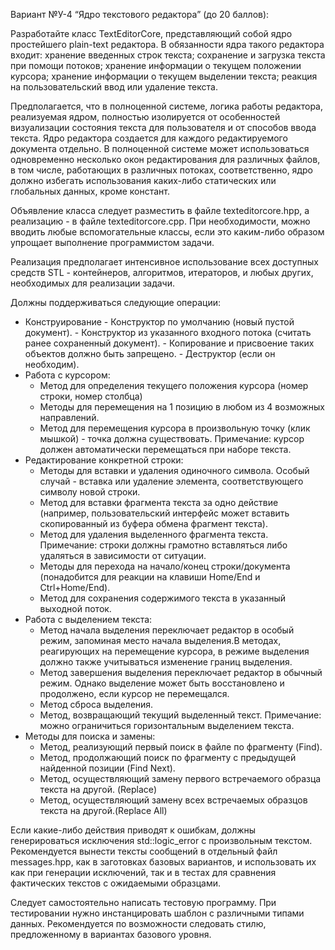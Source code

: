 Вариант №У-4 “Ядро текстового редактора” (до 20 баллов):


Разработайте класс TextEditorCore, представляющий собой ядро простейшего plain-text редактора. В обязанности ядра такого редактора входит:
хранение введенных строк текста;
сохранение и загрузка текста при помощи потоков;
хранение информации о текущем положении курсора;
хранение информации о текущем выделении текста;
реакция на пользовательский ввод или удаление текста.


Предполагается, что в полноценной системе, логика работы редактора, реализуемая ядром,  полностью изолируется от особенностей визуализации состояния текста для пользователя и от способов ввода текста. Ядро редактора создается для каждого редактируемого документа отдельно. В полноценной системе может использоваться одновременно несколько окон редактирования для различных файлов, в том числе, работающих в различных потоках, соответственно, ядро должно избегать использования каких-либо статических или глобальных данных, кроме констант.


Объявление класса следует разместить в файле texteditorcore.hpp, а реализацию - в файле texteditorcore.cpp.  При необходимости, можно вводить любые вспомогательные классы, если это каким-либо образом упрощает выполнение программистом задачи.


Реализация предполагает интенсивное использование всех доступных средств STL - контейнеров, алгоритмов, итераторов, и любых других, необходимых для реализации задачи.


Должны поддерживаться следующие операции:
   *  Конструирование
    - Конструктор по умолчанию (новый пустой документ).
    - Конструктор из указанного входного потока (считать ранее сохраненный документ).
    - Копирование и присвоение таких объектов должно быть запрещено.
    - Деструктор (если он необходим).
  * Работа с курсором:
    - Метод для определения текущего положения курсора (номер строки, номер столбца)
    - Методы для перемещения на 1 позицию в любом из 4 возможных направлений.
    - Метод для перемещения курсора в произвольную точку (клик мышкой) - точка должна существовать.
    Примечание: курсор должен автоматически перемещаться при наборе текста.
  * Редактирование конкретной строки:
    - Методы для вставки и удаления одиночного символа. Особый случай - вставка или удаление элемента, соответствующего символу новой строки.
    - Метод для вставки фрагмента текста за одно действие (например, пользовательский интерфейс может вставить скопированный из буфера обмена фрагмент текста).
    - Метод для удаления выделенного фрагмента текста.
    Примечание: строки должны грамотно вставляться либо удаляться в зависимости от ситуации.
    - Методы для перехода на начало/конец строки/документа (понадобится для реакции на клавиши Home/End и Ctrl+Home/End).
    - Метод для сохранения содержимого текста в указанный выходной поток.
  * Работа с выделением текста:
    - Метод начала выделения переключает редактор в особый режим, запоминая место начала выделения.В методах, реагирующих на перемещение курсора, в режиме выделения должно также учитываться изменение границ выделения.
    - Метод завершения выделения переключает редактор в обычный режим. Однако выделение может быть восстановлено и продолжено, если курсор не перемещался.
    - Метод сброса выделения.
    - Метод, возвращающий текущий выделенный текст.
    Примечание: можно ограничиться горизонтальным выделением текста.
  * Методы для поиска и замены:
    - Метод, реализующий первый поиск в файле по фрагменту (Find).
    - Метод, продолжающий поиск по фрагменту с предыдущей найденной позиции (Find Next).
    - Метод, осуществляющий замену первого встречаемого образца текста на другой. (Replace)
    - Метод, осуществляющий замену всех встречаемых образцов текста на другой.(Replace All)


Если какие-либо действия приводят к ошибкам, должны генерироваться исключения std::logic_error с произвольным текстом. Рекомендуется вынести тексты сообщений в отдельный файл messages.hpp, как в заготовках базовых вариантов, и использовать их как при генерации исключений, так и в тестах для сравнения фактических текстов с ожидаемыми образцами.


Следует самостоятельно написать тестовую программу. При тестировании нужно инстанцировать шаблон с различными типами данных. Рекомендуется по возможности следовать стилю, предложенному в вариантах базового уровня.
